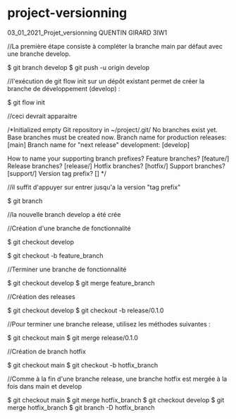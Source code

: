# project-versionning
03_01_2021_Projet_versionning
QUENTIN GIRARD 3IW1 

//La première étape consiste à compléter la branche main par défaut avec une branche develop. 

$ git branch develop
$ git push -u origin develop

//l'exécution de git flow init sur un dépôt existant permet de créer la branche de développement (develop) :

$ git flow init

//ceci devrait apparaitre

/*Initialized empty Git repository in ~/project/.git/
No branches exist yet. Base branches must be created now.
Branch name for production releases: [main]
Branch name for "next release" development: [develop]


How to name your supporting branch prefixes?
Feature branches? [feature/]
Release branches? [release/]
Hotfix branches? [hotfix/]
Support branches? [support/]
Version tag prefix? [] */

//il suffit d'appuyer sur entrer jusqu'a la version "tag prefix"

$ git branch

//la nouvelle branch develop a été crée

//Création d'une branche de fonctionnalité

$ git checkout develop

$ git checkout -b feature_branch

//Terminer une branche de fonctionnalité

$ git checkout develop
$ git merge feature_branch

//Création des releases

$ git checkout develop
$ git checkout -b release/0.1.0

//Pour terminer une branche release, utilisez les méthodes suivantes :

$ git checkout main
$ git merge release/0.1.0

//Création de branch hotfix

$ git checkout main
$ git checkout -b hotfix_branch

//Comme à la fin d'une branche release, une branche hotfix est mergée à la fois dans main et develop

$ git checkout main
$ git merge hotfix_branch
$ git checkout develop
$ git merge hotfix_branch
$ git branch -D hotfix_branch


